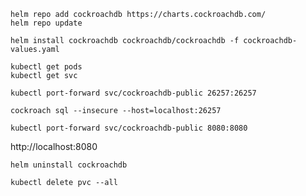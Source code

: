 ```
helm repo add cockroachdb https://charts.cockroachdb.com/
helm repo update
```

```
helm install cockroachdb cockroachdb/cockroachdb -f cockroachdb-values.yaml
```

```
kubectl get pods
kubectl get svc
```

```
kubectl port-forward svc/cockroachdb-public 26257:26257
```

```
cockroach sql --insecure --host=localhost:26257
```

```
kubectl port-forward svc/cockroachdb-public 8080:8080
```

http://localhost:8080

```
helm uninstall cockroachdb
```

```
kubectl delete pvc --all
```